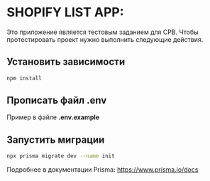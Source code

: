 # SHOPIFY LIST APP:

Это приложение является тестовым заданием для CPB. Чтобы протестировать проект нужно выполнить следующие действия.

## Установить зависимости

```bash
npm install
```

## Прописать файл .env

Пример в файле **.env.example**

## Запустить миграции

```bash
npx prisma migrate dev --name init
```

Подробнее в документации Prisma: https://www.prisma.io/docs
